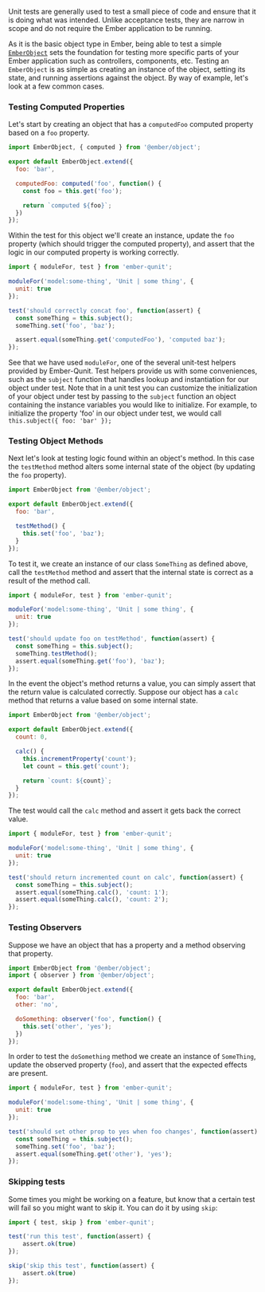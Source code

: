 Unit tests are generally used to test a small piece of code and ensure that it
is doing what was intended. Unlike acceptance tests, they are narrow in scope
and do not require the Ember application to be running.

As it is the basic object type in Ember, being able to test a simple
[`EmberObject`](https://api.emberjs.com/ember/2.18/modules/@ember%2Fobject?show=inherited%2Cprotected%2Cprivate%2Cdeprecated) sets the foundation for testing more specific parts of your
Ember application such as controllers, components, etc. Testing an `EmberObject`
is as simple as creating an instance of the object, setting its state, and
running assertions against the object. By way of example, let's look at a few
common cases.

### Testing Computed Properties

Let's start by creating an object that has a `computedFoo` computed property
based on a `foo` property.

```javascript {data-filename=app/models/some-thing.js}
import EmberObject, { computed } from '@ember/object';

export default EmberObject.extend({
  foo: 'bar',

  computedFoo: computed('foo', function() {
    const foo = this.get('foo');

    return `computed ${foo}`;
  })
});
```

Within the test for this object we'll create an instance, update the `foo` property (which
should trigger the computed property), and assert that the logic in our
computed property is working correctly.

```javascript {data-filename=tests/unit/models/some-thing-test.js}
import { moduleFor, test } from 'ember-qunit';

moduleFor('model:some-thing', 'Unit | some thing', {
  unit: true
});

test('should correctly concat foo', function(assert) {
  const someThing = this.subject();
  someThing.set('foo', 'baz');

  assert.equal(someThing.get('computedFoo'), 'computed baz');
});
```

See that we have used `moduleFor`, one of the several unit-test helpers provided by Ember-Qunit.
Test helpers provide us with some conveniences, such as the `subject` function that handles lookup and instantiation for our object under test.
Note that in a unit test you can customize the initialization of your object under test by passing to the
`subject` function an object containing the instance variables you would like to initialize.  For example, to initialize
the property 'foo' in our object under test, we would call `this.subject({ foo: 'bar' });`

### Testing Object Methods

Next let's look at testing logic found within an object's method. In this case
the `testMethod` method alters some internal state of the object (by updating
the `foo` property).

```javascript {data-filename=app/models/some-thing.js}
import EmberObject from '@ember/object';

export default EmberObject.extend({
  foo: 'bar',

  testMethod() {
    this.set('foo', 'baz');
  }
});
```

To test it, we create an instance of our class `SomeThing` as defined above,
call the `testMethod` method and assert that the internal state is correct as a
result of the method call.

```javascript {data-filename=tests/unit/models/some-thing-test.js}
import { moduleFor, test } from 'ember-qunit';

moduleFor('model:some-thing', 'Unit | some thing', {
  unit: true
});

test('should update foo on testMethod', function(assert) {
  const someThing = this.subject();
  someThing.testMethod();
  assert.equal(someThing.get('foo'), 'baz');
});
```

In the event the object's method returns a value, you can simply assert that the
return value is calculated correctly. Suppose our object has a `calc` method
that returns a value based on some internal state.

```javascript {data-filename=app/models/some-thing.js}
import EmberObject from '@ember/object';

export default EmberObject.extend({
  count: 0,

  calc() {
    this.incrementProperty('count');
    let count = this.get('count');

    return `count: ${count}`;
  }
});
```

The test would call the `calc` method and assert it gets back the correct value.

```javascript {data-filename=tests/unit/models/some-thing-test.js}
import { moduleFor, test } from 'ember-qunit';

moduleFor('model:some-thing', 'Unit | some thing', {
  unit: true
});

test('should return incremented count on calc', function(assert) {
  const someThing = this.subject();
  assert.equal(someThing.calc(), 'count: 1');
  assert.equal(someThing.calc(), 'count: 2');
});
```

### Testing Observers

Suppose we have an object that has a property and a method observing that property.

```javascript {data-filename=app/models/some-thing.js}
import EmberObject from '@ember/object';
import { observer } from '@ember/object';

export default EmberObject.extend({
  foo: 'bar',
  other: 'no',

  doSomething: observer('foo', function() {
    this.set('other', 'yes');
  })
});
```

In order to test the `doSomething` method we create an instance of `SomeThing`,
update the observed property (`foo`), and assert that the expected effects are present.

```javascript {data-filename=tests/unit/models/some-thing-test.js}
import { moduleFor, test } from 'ember-qunit';

moduleFor('model:some-thing', 'Unit | some thing', {
  unit: true
});

test('should set other prop to yes when foo changes', function(assert) {
  const someThing = this.subject();
  someThing.set('foo', 'baz');
  assert.equal(someThing.get('other'), 'yes');
});
```

### Skipping tests

Some times you might be working on a feature, but know that a certain test will fail so you might want to skip it.
You can do it by using `skip`:

```javascript
import { test, skip } from 'ember-qunit';

test('run this test', function(assert) {
    assert.ok(true)
});

skip('skip this test', function(assert) {
    assert.ok(true)
});
```
